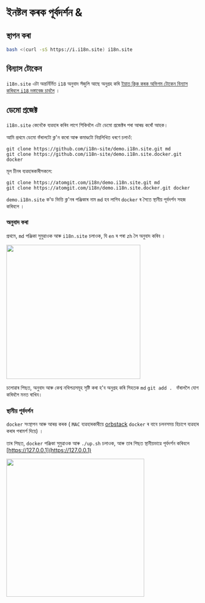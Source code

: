 # ইনষ্টল কৰক পূৰ্বদৰ্শন &

## স্থাপন কৰা

```sh
bash <(curl -sS https://i.i18n.site) i18n.site
```

## বিন্যাস টোকেন

`i18n.site` এটা অন্তৰ্নিৰ্মিত `i18` অনুবাদ সঁজুলি আছে অনুগ্ৰহ কৰি [ইয়াত ক্লিক কৰক অভিগম টোকেন বিন্যাস কৰিবলে `i18` দস্তাবেজ চাবলৈ](/i18/use) ।

## ডেমো প্ৰজেক্ট

`i18n.site` কেনেকৈ ব্যৱহাৰ কৰিব লাগে শিকিবলৈ এটা ডেমো প্ৰজেক্টৰ পৰা আৰম্ভ কৰোঁ আহক।

আমি প্ৰথমে ডেমো ভঁৰালটো ক্ল'ন কৰো আৰু কমাণ্ডটো নিম্নলিখিত ধৰণে চলাওঁ:

```
git clone https://github.com/i18n-site/demo.i18n.site.git md
git clone https://github.com/i18n-site/demo.i18n.site.docker.git docker
```

মূল চীনৰ ব্যৱহাৰকাৰীসকলে:

```
git clone https://atomgit.com/i18n/demo.i18n.site.git md
git clone https://atomgit.com/i18n/demo.i18n.site.docker.git docker
```

`demo.i18n.site` ক'ড ভিত্তি ক্ল'নৰ পঞ্জিকাৰ নাম `md` হব লাগিব `docker` ৰ সৈতে স্থানীয় পূৰ্বদৰ্শন সহজ কৰিবলে ।

### অনুবাদ কৰা

প্ৰথমে, `md` পঞ্জিকা সুমুৱাওক আৰু `i18n.site` চলাওক, যি `en` ৰ পৰা `zh` লৈ অনুবাদ কৰিব ।

<img src="https://p.3ti.site/1721114619.avif" style="width:350px">

চলোৱাৰ পিছত, অনুবাদ আৰু কেশ্ব নথিপত্ৰসমূহ সৃষ্টি কৰা হ'ব অনুগ্ৰহ কৰি সিহতক `md` `git add . ` ভঁৰাললৈ যোগ কৰিবলৈ মনত ৰাখিব।

### স্থানীয় পূৰ্বদৰ্শন

`docker` সংস্থাপন আৰু আৰম্ভ কৰক ( `MAC` ব্যৱহাৰকাৰীয়ে [orbstack](https://orbstack.dev) `docker` ৰ বাবে চলনসময় হিচাপে ব্যৱহাৰ কৰাৰ পৰামৰ্শ দিয়ে) ।

তাৰ পিছত, `docker` পঞ্জিকা সুমুৱাওক আৰু `./up.sh` চলাওক, আৰু তাৰ পিছত স্থানীয়ভাৱে পূৰ্বদৰ্শন কৰিবলে [https://127.0.0.1](https://127.0.0.1)

<img src="//p.3ti.site/1721104238.avif" style="width:360px">